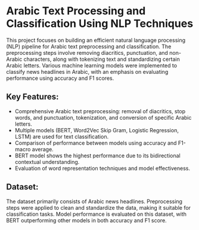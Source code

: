 # Arabic Text Processing and Classification Using NLP Techniques

This project focuses on building an efficient natural language processing (NLP) pipeline for Arabic text preprocessing and classification. The preprocessing steps involve removing diacritics, punctuation, and non-Arabic characters, along with tokenizing text and standardizing certain Arabic letters. Various machine learning models were implemented to classify news headlines in Arabic, with an emphasis on evaluating performance using accuracy and F1 scores.

## Key Features:
- Comprehensive Arabic text preprocessing: removal of diacritics, stop words, and punctuation, tokenization, and conversion of specific Arabic letters.
- Multiple models (BERT, Word2Vec Skip Gram, Logistic Regression, LSTM) are used for text classification.
- Comparison of performance between models using accuracy and F1-macro average.
- BERT model shows the highest performance due to its bidirectional contextual understanding.
- Evaluation of word representation techniques and model effectiveness.

## Dataset:
The dataset primarily consists of Arabic news headlines. Preprocessing steps were applied to clean and standardize the data, making it suitable for classification tasks. Model performance is evaluated on this dataset, with BERT outperforming other models in both accuracy and F1 score.
